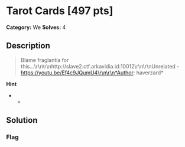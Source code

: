 # Tarot Cards [497 pts]

**Category:** We
**Solves:** 4

## Description
>Blame fraglantia for this...\r\n\r\nhttp://slave2.ctf.arkavidia.id:10012\r\n\r\nUnrelated - https://youtu.be/Ef4c9JQumU4\r\n\r\n*Author: haverzard*

**Hint**
* -

## Solution

### Flag

